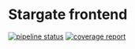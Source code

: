 # Stargate frontend
[![pipeline status](https://gitlab.com/fabnum-minarm/stargate/frontend/badges/develop/pipeline.svg)](https://gitlab.com/fabnum-minarm/stargate/frontend/-/commits/develop)
[![coverage report](https://gitlab.com/fabnum-minarm/stargate/frontend/badges/develop/coverage.svg)](https://gitlab.com/fabnum-minarm/stargate/frontend/-/commits/develop)
